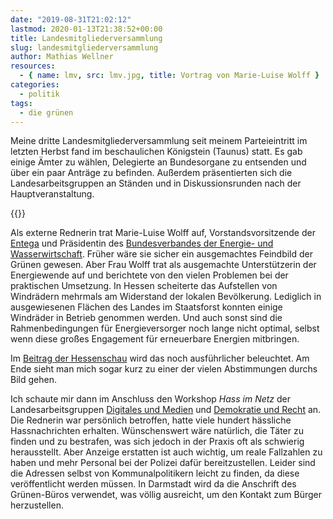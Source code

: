 ```yaml
---
date: "2019-08-31T21:02:12"
lastmod: 2020-01-13T21:38:52+00:00
title: Landesmitgliederversammlung
slug: landesmitgliederversammlung
author: Mathias Wellner
resources:
  - { name: lmv, src: lmv.jpg, title: Vortrag von Marie-Luise Wolff }
categories:
  - politik
tags:
  - die grünen
---
```


Meine dritte Landesmitgliederversammlung seit meinem Parteieintritt im letzten Herbst fand im beschaulichen Königstein (Taunus) statt. Es gab einige Ämter zu wählen, Delegierte an Bundesorgane zu entsenden und über ein paar Anträge zu befinden. Außerdem präsentierten sich die Landesarbeitsgruppen an Ständen und in Diskussionsrunden nach der Hauptveranstaltung.

<!--more-->

{{<responsive-image name="lmv">}}

Als externe Rednerin trat Marie-Luise Wolff auf, Vorstandsvorsitzende der [Entega](https://www.entega.ag/) und Präsidentin des [Bundesverbandes der Energie- und Wasserwirtschaft](https://www.bdew.de/). Früher wäre sie sicher ein ausgemachtes Feindbild der Grünen gewesen. Aber Frau Wolff trat als ausgemachte Unterstützerin der Energiewende auf und berichtete von den vielen Problemen bei der praktischen Umsetzung. In Hessen scheiterte das Aufstellen von Windrädern mehrmals am Widerstand der lokalen Bevölkerung. Lediglich in ausgewiesenen Flächen des Landes im Staatsforst konnten einige Windräder in Betrieb genommen werden. Und auch sonst sind die Rahmenbedingungen für Energieversorger noch lange nicht optimal, selbst wenn diese großes Engagement für erneuerbare Energien mitbringen.

Im [Beitrag der Hessenschau](https://www.hessenschau.de/tv-sendung/landesparteitag-der-gruenen-in-koenigstein,video-100830.html) wird das noch ausführlicher beleuchtet. Am Ende sieht man mich sogar kurz zu einer der vielen Abstimmungen durchs Bild gehen.

Ich schaute mir dann im Anschluss den Workshop _Hass im Netz_ der Landesarbeitsgruppen [Digitales und Medien](https://www.gruene-hessen.de/partei/gremien/medien-und-digitales/) und [Demokratie und Recht](https://www.gruene-hessen.de/partei/gremien/demokratie-und-recht/) an. Die Rednerin war persönlich betroffen, hatte viele hundert hässliche Hassnachrichten erhalten. Wünschenswert wäre natürlich, die Täter zu finden und zu bestrafen, was sich jedoch in der Praxis oft als schwierig herausstellt. Aber Anzeige erstatten ist auch wichtig, um reale Fallzahlen zu haben und mehr Personal bei der Polizei dafür bereitzustellen. Leider sind die Adressen selbst von Kommunalpolitikern leicht zu finden, da diese veröffentlicht werden müssen. In Darmstadt wird da die Anschrift des Grünen-Büros verwendet, was völlig ausreicht, um den Kontakt zum Bürger herzustellen.
